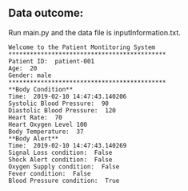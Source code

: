 ## Data outcome:
Run main.py and the data file is inputInformation.txt.

    Welcome to the Patient Montitoring System
    ********************************************
    Patient ID:  patient-001
    Age:  20
    Gender: male
    ********************************************
    **Body Condition**
    Time:  2019-02-10 14:47:43.140206
    Systolic Blood Pressure:  90
    Diastolic Blood Pressure:  120
    Heart Rate:  70
    Heart Oxygen Level 100
    Body Temperature:  37
    **Body Alert**
    Time:  2019-02-10 14:47:43.140269
    Signal Loss condition:  False
    Shock Alert condition:  False
    Oxygen Supply condition:  False
    Fever condition:  False
    Blood Pressure condition:  True
